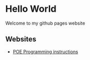
# Hello World

Welcome to my github pages website

## Websites

* [POE Programming instructions](link:POE-Programming.md)
  